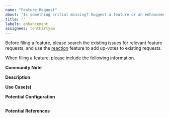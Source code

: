 ```yaml
---
name: "Feature Request"
about: "Is something critial missing? Suggest a feature or an enhancement."
title: ''
labels: enhancement
assignees: tenthirtyam
---
```


Before filing a feature, please search the existing issues for relevant feature requests, and use the [reaction](https://blog.github.com/2016-03-10-add-reactions-to-pull-requests-issues-and-comments/) feature to add up-votes to existing requests.

When filing a feature, please include the following information. 

<!--
    Any example text in this template may be deleted.
-->

**Community Note**

<!--
Please vote on this issue by adding a 👍 [reaction](https://blog.github.com/2016-03-10-add-reactions-to-pull-requests-issues-and-comments/) to the original issue to help the maintainers prioritize this request.

Please do not leave "+1" or "me too" comments. These generate  noise for issue followers and do not help prioritize the request.

If you are interested in working on this issue or have submitted a pull request, please leave a comment.
-->

**Description**

<!--
A written overview of the feature.
-->

**Use Case(s)**

<!--
Any relevant use-cases that you see.
-->

**Potential Configuration**

```
```

**Potential References**

